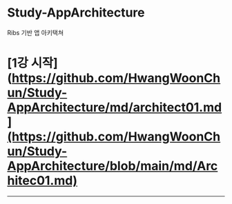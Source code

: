 # Study-AppArchitecture
Ribs 기반 앱 아키택쳐

[1강 시작](https://github.com/HwangWoonChun/Study-AppArchitecture/md/architect01.md](https://github.com/HwangWoonChun/Study-AppArchitecture/blob/main/md/Architec01.md)
===========
* * *

